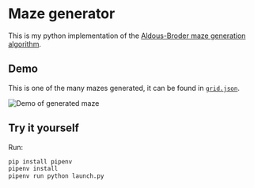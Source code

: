 # Maze generator

This is my python implementation of the [Aldous-Broder maze generation algorithm](https://en.wikipedia.org/wiki/Maze_generation_algorithm#Aldous-Broder_algorithm).

## Demo

This is one of the many mazes generated, it can be found in [``grid.json``](./grid.json).

![Demo of generated maze](https://cdn.discordapp.com/attachments/721750194797936823/807339459166601236/unknown.png)

## Try it yourself

Run:

```sh
pip install pipenv
pipenv install
pipenv run python launch.py
```
